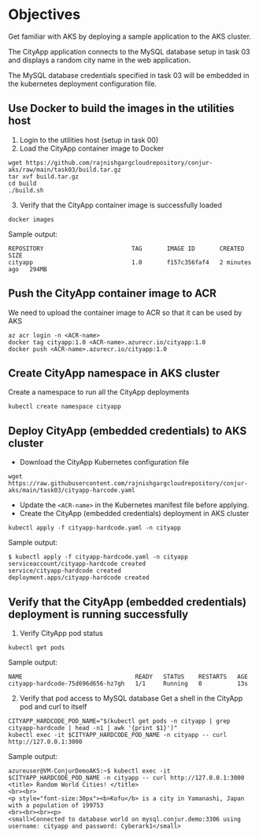 # Objectives

Get familiar with AKS by deploying a sample application to the AKS cluster.

The CityApp application connects to the MySQL database setup in task 03 and displays a random city name in the web application.

The MySQL database credentials specified in task 03 will be embedded in the kubernetes deployment configuration file.

## Use Docker to build the images in the utilities host
1. Login to the utilities host (setup in task 00)
2. Load the CityApp container image to Docker
```console
wget https://github.com/rajnishgargcloudrepository/conjur-aks/raw/main/task03/build.tar.gz
tar xvf build.tar.gz
cd build
./build.sh
```
3. Verify that the CityApp container image is successfully loaded
```console
docker images
```
Sample output:
```console
REPOSITORY                         TAG       IMAGE ID       CREATED         SIZE
cityapp                            1.0       f157c356faf4   2 minutes ago   294MB
```
## Push the CityApp container image to ACR
We need to upload the container image to ACR so that it can be used by AKS
```console
az acr login -n <ACR-name>
docker tag cityapp:1.0 <ACR-name>.azurecr.io/cityapp:1.0
docker push <ACR-name>.azurecr.io/cityapp:1.0
```

## Create CityApp namespace in AKS cluster
Create a namespace to run all the CityApp deployments
```console
kubectl create namespace cityapp
```
## Deploy CityApp (embedded credentials) to AKS cluster
- Download the CityApp Kubernetes configuration file
```console
wget https://raw.githubusercontent.com/rajnishgargcloudrepository/conjur-aks/main/task03/cityapp-harcode.yaml
```
- Update the `<ACR-name>` in the Kubernetes manifest file before applying.
- Create the CityApp (embedded credentials) deployment in AKS cluster
```console
kubectl apply -f cityapp-hardcode.yaml -n cityapp
```
Sample output:
```console
$ kubectl apply -f cityapp-hardcode.yaml -n cityapp
serviceaccount/cityapp-hardcode created
service/cityapp-hardcode created
deployment.apps/cityapp-hardcode created
```
## Verify that the CityApp (embedded credentials) deployment is running successfully
1. Verify CityApp pod status
```console
kubectl get pods
```
Sample output:
```console
NAME                                READY   STATUS    RESTARTS   AGE
cityapp-hardcode-75d696d656-hz7gh   1/1     Running   0          13s
```
2. Verify that pod access to MySQL database
Get a shell in the CityApp pod and curl to itself
```console
CITYAPP_HARDCODE_POD_NAME="$(kubectl get pods -n cityapp | grep cityapp-hardcode | head -n1 | awk '{print $1}')"
kubectl exec -it $CITYAPP_HARDCODE_POD_NAME -n cityapp -- curl http://127.0.0.1:3000
```
Sample output:
```console
azureuser@VM-ConjurDemoAKS:~$ kubectl exec -it $CITYAPP_HARDCODE_POD_NAME -n cityapp -- curl http://127.0.0.1:3000
<title> Random World Cities! </title>
<br><br>
<p style="font-size:30px"><b>Kofu</b> is a city in Yamanashi, Japan with a population of 199753
<br><br><br><p>
<small>Connected to database world on mysql.conjur.demo:3306 using username: cityapp and password: Cyberark1</small>
```
